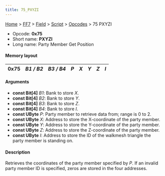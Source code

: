```yaml
---
title: 75_PXYZI
---
```


[Home](../../../../Main_Page.md) > [FF7](../../../../FF7.md) > [Field](../../../Field.md) > [Script](../../Script.md) > [Opcodes](../Opcodes.md) > 75 PXYZI

-   Opcode: **0x75**
-   Short name: **PXYZI**
-   Long name: Party Member Get Position

#### Memory layout

| 0x75 | *B1 / B2* | *B3 / B4* | *P* | *X* | *Y* | *Z* | *I* |
|------|-----------|-----------|-----|-----|-----|-----|-----|

#### Arguments

-   **const Bit\[4\]** *B1*: Bank to store *X*.
-   **const Bit\[4\]** *B2*: Bank to store *Y*.
-   **const Bit\[4\]** *B3*: Bank to store *Z*.
-   **const Bit\[4\]** *B4*: Bank to store *I*.
-   **const UByte** *P*: Party member to retrieve data from; range is 0 to 2.
-   **const UByte** *X*: Address to store the X-coordinate of the party member.
-   **const UByte** *Y*: Address to store the Y-coordinate of the party member.
-   **const UByte** *Z*: Address to store the Z-coordinate of the party member.
-   **const UByte** *I*: Address to store the ID of the walkmesh triangle the party member is standing on.

#### Description

Retrieves the coordinates of the party member specified by *P*. If an invalid party member ID is specified, zeros are stored in the four addresses.
